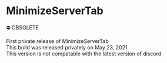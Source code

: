 # MinimizeServerTab
⛔️ OBSOLETE

First private release of MinimizeServerTab
<br> This build was released privately on May 23, 2021
<br> This version is not compatable with the latest version of discord
